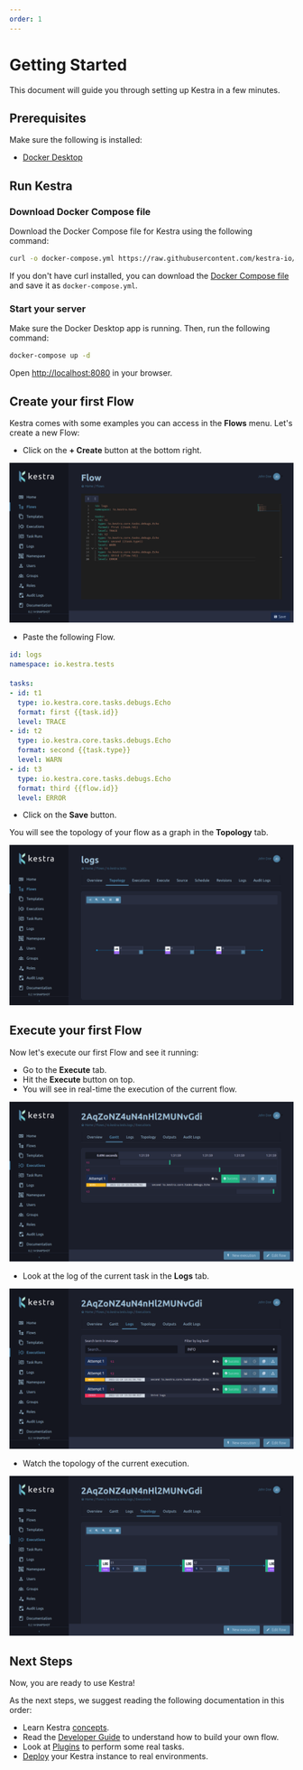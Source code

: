 ```yaml
---
order: 1
---
```


# Getting Started

This document will guide you through setting up Kestra in a few minutes.

## Prerequisites

Make sure the following is installed:
- [Docker Desktop](https://docs.docker.com/get-docker/)

## Run Kestra

### Download Docker Compose file

Download the Docker Compose file for Kestra using the following command: 

```bash
curl -o docker-compose.yml https://raw.githubusercontent.com/kestra-io/kestra/develop/docker-compose.yml
```

If you don't have curl installed, you can download the [Docker Compose file](https://github.com/kestra-io/kestra/blob/develop/docker-compose.yml) and save it as `docker-compose.yml`. 

### Start your server

Make sure the Docker Desktop app is running. Then, run the following command:

```bash
docker-compose up -d
```

Open [http://localhost:8080](http://localhost:8080) in your browser.


## Create your first Flow

Kestra comes with some examples you can access in the **Flows** menu. Let's create a new Flow:

* Click on the **+ Create** button at the bottom right.

![Create a flow](./assets/flow-2.png)

* Paste the following Flow.

```yaml
id: logs
namespace: io.kestra.tests

tasks:
- id: t1
  type: io.kestra.core.tasks.debugs.Echo
  format: first {{task.id}}
  level: TRACE
- id: t2
  type: io.kestra.core.tasks.debugs.Echo
  format: second {{task.type}}
  level: WARN
- id: t3
  type: io.kestra.core.tasks.debugs.Echo
  format: third {{flow.id}}
  level: ERROR
```

* Click on the **Save** button.

You will see the topology of your flow as a graph in the **Topology** tab.

![Flow Topology](./assets/flow-3.png)


## Execute your first Flow

Now let's execute our first Flow and see it running:

* Go to the **Execute** tab.
* Hit the **Execute** button on top.
* You will see in real-time the execution of the current flow.

![Execution Gantt](./assets/execution-1.png)

* Look at the log of the current task in the **Logs** tab.

![Execution Log](./assets/execution-2.png)

* Watch the topology of the current execution.

![Execution Topology](./assets/execution-3.png)


## Next Steps

Now, you are ready to use Kestra!

As the next steps, we suggest reading the following documentation in this order:
- Learn Kestra [concepts](../concepts).
- Read the [Developer Guide](../developer-guide) to understand how to build your own flow.
- Look at [Plugins](../../plugins) to perform some real tasks.
- [Deploy](../administrator-guide) your Kestra instance to real environments.
